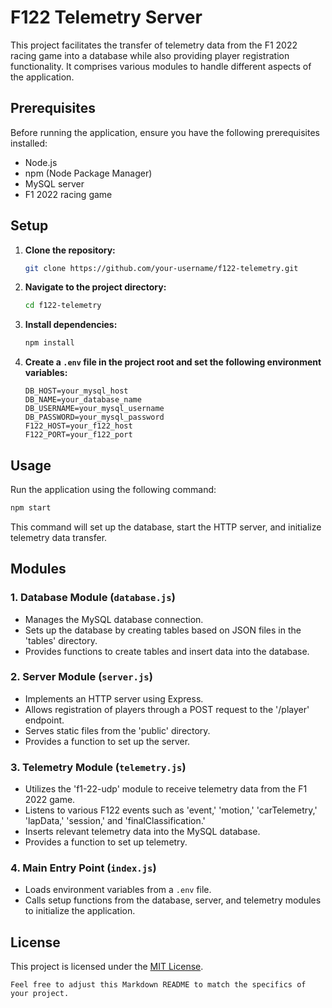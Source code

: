# F122 Telemetry Server

This project facilitates the transfer of telemetry data from the F1 2022 racing game into a database while also providing player registration functionality. It comprises various modules to handle different aspects of the application.

## Prerequisites

Before running the application, ensure you have the following prerequisites installed:

- Node.js
- npm (Node Package Manager)
- MySQL server
- F1 2022 racing game

## Setup

1. **Clone the repository:**

   ```bash
   git clone https://github.com/your-username/f122-telemetry.git
   ```

2. **Navigate to the project directory:**

   ```bash
   cd f122-telemetry
   ```

3. **Install dependencies:**

   ```bash
   npm install
   ```

4. **Create a `.env` file in the project root and set the following environment variables:**

   ```env
   DB_HOST=your_mysql_host
   DB_NAME=your_database_name
   DB_USERNAME=your_mysql_username
   DB_PASSWORD=your_mysql_password
   F122_HOST=your_f122_host
   F122_PORT=your_f122_port
   ```

## Usage

Run the application using the following command:

```bash
npm start
```

This command will set up the database, start the HTTP server, and initialize telemetry data transfer.

## Modules

### 1. Database Module (`database.js`)

- Manages the MySQL database connection.
- Sets up the database by creating tables based on JSON files in the 'tables' directory.
- Provides functions to create tables and insert data into the database.

### 2. Server Module (`server.js`)

- Implements an HTTP server using Express.
- Allows registration of players through a POST request to the '/player' endpoint.
- Serves static files from the 'public' directory.
- Provides a function to set up the server.

### 3. Telemetry Module (`telemetry.js`)

- Utilizes the 'f1-22-udp' module to receive telemetry data from the F1 2022 game.
- Listens to various F122 events such as 'event,' 'motion,' 'carTelemetry,' 'lapData,' 'session,' and 'finalClassification.'
- Inserts relevant telemetry data into the MySQL database.
- Provides a function to set up telemetry.

### 4. Main Entry Point (`index.js`)

- Loads environment variables from a `.env` file.
- Calls setup functions from the database, server, and telemetry modules to initialize the application.

## License

This project is licensed under the [MIT License](LICENSE).

```
Feel free to adjust this Markdown README to match the specifics of your project.
```
